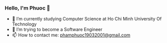 ### Hello, I'm Phuoc 👋

- 🔭 I’m currently studying Computer Science at Ho Chi Minh University Of Technology 
- 🌱 I’m trying to become a Software Engineer
- 📫 How to contact me: phamphuoc19032001@gmail.com
